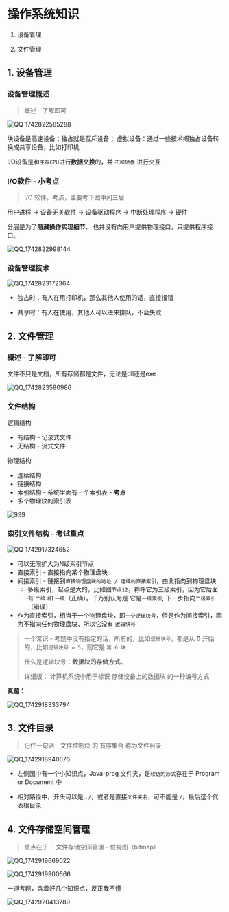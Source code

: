# 操作系统知识

1. 设备管理

2. 文件管理





## 1. 设备管理

### 设备管理概述

> 概述 - 了解即可

![QQ_1742822585288](./assets/QQ_1742822585288.png)

块设备是高速设备；独占就是互斥设备；  虚拟设备：通过一些技术把独占设备转换成共享设备，比如打印机



I/O设备是和`主存CPU`进行**数据交换**的，并 `不和硬盘` 进行交互



### I/O软件 - 小考点

> I/O 软件，考点，主要考下图中间三层

用户进程 -> 设备无关软件 -> 设备驱动程序 -> 中断处理程序 -> 硬件

分层是为了**隐藏操作实现细节**， 也并没有向用户提供物理接口，只提供程序接口。

![QQ_1742822998144](./assets/QQ_1742822998144.png)



### 设备管理技术

![QQ_1742823172364](./assets/QQ_1742823172364.png)

- 独占时：有人在用打印机，那么其他人使用的话，直接报错

- 共享时：有人在使用，其他人可以进来排队，不会失败





## 2. 文件管理

### 概述 - 了解即可

文件不只是文档，所有存储都是文件，无论是dll还是exe

![QQ_1742823580986](./assets/QQ_1742823580986.png)



### 文件结构

逻辑结构

- 有结构 - 记录式文件
- 无结构 - 流式文件

物理结构

- 连续结构
- 链接结构
- 索引结构 - 系统里面有一个索引表 - **考点**
- 多个物理块的索引表

![999](./assets/QQ_1742823689085.png)



### 索引文件结构 - 考试重点

![QQ_1742917324652](./assets/QQ_1742917324652.png)

- 可以无限扩大为N级索引节点
- 直接索引 - 直接指向某个物理盘块
- 间接索引 - 链接到`直接物理盘块的地址 / 连续的直接索引`，由此指向到物理盘块
  - 多级索引，起点是大的，比如图`节点12`，称呼它为三级索引，因为它后面有 `二级` 和 `一级`（正确）。千万别认为是 它是`一级索引`, 下一步指向`二级索引`（错误）
- 作为直接索引，相当于一个物理盘块，即`一个逻辑块号`，但是作为间接索引，因为不指向任何物理盘块，所以它没有 `逻辑块号`



>  一个常识 - 考题中没有指定的话，所有的，比如`逻辑块号`，都是从 **0** 开始的，比如`逻辑块号 = 5`，则它是 `第 6 块`
>
> 什么是逻辑块号：**数据块的存储方式**。
>
>  详细版： 计算机系统中用于标识 存储设备上的数据块 的一种编号方式



**真题：**

![QQ_1742918333794](./assets/QQ_1742918333794.png)



## 3. 文件目录

> 记住一句话 - 文件控制块 的 有序集合 称为文件目录



![QQ_1742918940576](./assets/QQ_1742918940576.png)

- 左侧图中有一个小知识点，Java-prog 文件夹，是`软链的形式`存在于 Program or Document 中

- 相对路径中，开头可以是 `./`，或者是直接`文件夹名`，可不能是 `/`，最后这个代表根目录



## 4. 文件存储空间管理

> 重点在于： 文件存储空间管理 - 位视图（bitmap）

![QQ_1742919669022](./assets/QQ_1742919669022.png)

![QQ_1742919900666](./assets/QQ_1742919900666.png)

一道考题，含着好几个知识点，反正我不懂

![QQ_1742920413789](./assets/QQ_1742920413789.png)
